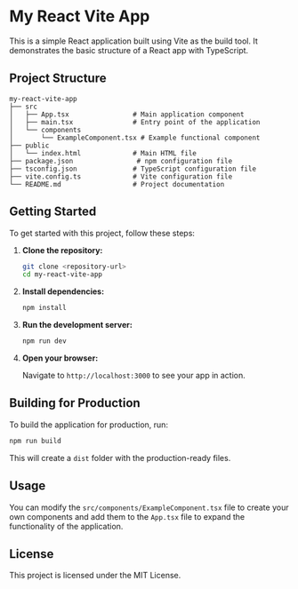 # My React Vite App

This is a simple React application built using Vite as the build tool. It demonstrates the basic structure of a React app with TypeScript.

## Project Structure

```
my-react-vite-app
├── src
│   ├── App.tsx                # Main application component
│   ├── main.tsx               # Entry point of the application
│   └── components
│       └── ExampleComponent.tsx # Example functional component
├── public
│   └── index.html             # Main HTML file
├── package.json                # npm configuration file
├── tsconfig.json              # TypeScript configuration file
├── vite.config.ts             # Vite configuration file
└── README.md                  # Project documentation
```

## Getting Started

To get started with this project, follow these steps:

1. **Clone the repository:**

   ```bash
   git clone <repository-url>
   cd my-react-vite-app
   ```

2. **Install dependencies:**

   ```bash
   npm install
   ```

3. **Run the development server:**

   ```bash
   npm run dev
   ```

4. **Open your browser:**

   Navigate to `http://localhost:3000` to see your app in action.

## Building for Production

To build the application for production, run:

```bash
npm run build
```

This will create a `dist` folder with the production-ready files.

## Usage

You can modify the `src/components/ExampleComponent.tsx` file to create your own components and add them to the `App.tsx` file to expand the functionality of the application.

## License

This project is licensed under the MIT License.